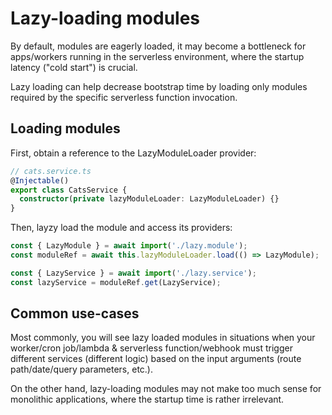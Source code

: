 # Lazy-loading modules

By default, modules are eagerly loaded, it may become a bottleneck for apps/workers running in the serverless environment, where the startup latency ("cold start") is crucial.

Lazy loading can help decrease bootstrap time by loading only modules required by the specific serverless function invocation.


## Loading modules

First, obtain a reference to the LazyModuleLoader provider:

```ts
// cats.service.ts
@Injectable()
export class CatsService {
  constructor(private lazyModuleLoader: LazyModuleLoader) {}
}
```

Then, layzy load the module and access its providers:

```ts
const { LazyModule } = await import('./lazy.module');
const moduleRef = await this.lazyModuleLoader.load(() => LazyModule);

const { LazyService } = await import('./lazy.service');
const lazyService = moduleRef.get(LazyService);
```

## Common use-cases

Most commonly, you will see lazy loaded modules in situations when your worker/cron job/lambda & serverless function/webhook must trigger different services (different logic) based on the input arguments (route path/date/query parameters, etc.). 

On the other hand, lazy-loading modules may not make too much sense for monolithic applications, where the startup time is rather irrelevant.